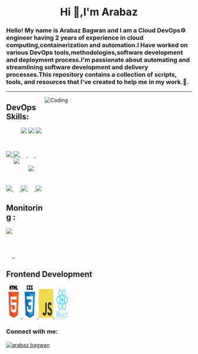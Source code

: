 <h1 align="center">Hi 👋,I'm Arabaz </h1>
<h3 align="left">Hello! My name is Arabaz Bagwan and I am a Cloud DevOps⚙️ engineer having 2 years of experience in
    cloud computing,containerization and automation.I Have worked on various DevOps tools,methodologies,software
    development and deployment process.I'm passionate about automating and streamlining software development and
    delivery processes.This repository contains a collection of scripts, tools, and resources that I've
    created to help me in my work.🤖.</h3>
<hr>

<img align="right" alt="Coding" width="400" height="300" src="https://media.tenor.com/GfSX-u7VGM4AAAAM/coding.gif">

<h2 align="left">DevOps Skills:</h2>
<a href="https://aws.amazon.com/" rel="nofollow">
    <img src="https://camo.githubusercontent.com/6d9d7d13623d57e57f18107fe99905c9954f48ce790f69206fe33d511254544f/68747470733a2f2f7777772e766563746f726c6f676f2e7a6f6e652f6c6f676f732f616d617a6f6e5f6177732f616d617a6f6e5f6177732d69636f6e2e737667"
        height="80" data-canonical-src="https://www.vectorlogo.zone/logos/amazon_aws/amazon_aws-icon.svg"
        style="max-width: 100%;">
</a>
<a href="https://www.linux.org/" rel="nofollow">
    <img src="https://camo.githubusercontent.com/cb0738ef62409d4383697dba6b233e061ba1c9fad57e286c9232b7be97feb539/68747470733a2f2f7777772e766563746f726c6f676f2e7a6f6e652f6c6f676f732f6c696e75782f6c696e75782d69636f6e2e737667"
        height="80" data-canonical-src="https://www.vectorlogo.zone/logos/linux/linux-icon.svg"
        style="max-width: 100%;">
</a>
<a href="https://www.docker.com/" rel="nofollow" data-target="animated-image.originalLink">
    <img src="https://raw.githubusercontent.com/itsksaurabh/itsksaurabh/master/assets/docker.gif" height="80"
        style="max-width: 100%; display: inline-block;" data-target="animated-image.originalImage">
</a>

<a href="https://kubernetes.io/" rel="nofollow" data-target="animated-image.originalLink">
    <img src="https://raw.githubusercontent.com/itsksaurabh/itsksaurabh/master/assets/k8s.gif" height="80"
        style="max-width: 100%; display: inline-block;" data-target="animated-image.originalImage">
</a>
<a href="https://docs.gitlab.com/ee/ci/" rel="nofollow" data-target="animated-image.originalLink">
    <img src="https://raw.githubusercontent.com/itsksaurabh/itsksaurabh/master/assets/cicd.gif" height="80"
        style="max-width: 100%; display: inline-block;" data-target="animated-image.originalImage">
</a>

<a href="https://www.ansible.com/" rel="nofollow">
    <img src="https://camo.githubusercontent.com/deb558f6629474a8f95abfb9e875b127517b3ebcfbc20068d20b7918901fe721/68747470733a2f2f7777772e766563746f726c6f676f2e7a6f6e652f6c6f676f732f616e7369626c652f616e7369626c652d69636f6e2e737667"
        height="80" data-canonical-src="https://www.vectorlogo.zone/logos/ansible/ansible-icon.svg"
        style="max-width: 100%;">
</a>
<a href="https://www.terraform.io/" rel="nofollow" data-target="animated-image.originalLink">
    <img src="https://raw.githubusercontent.com/itsksaurabh/itsksaurabh/master/assets/terraform.gif" height="90"
        style="max-width: 100%; display: inline-block;" data-target="animated-image.originalImage">
</a>

<a href="https://www.jenkins.io/" rel="nofollow">
    <img src="https://raw.githubusercontent.com/DARK-art108/ItsRitesh/master/assets/ll.png" height="90"
        style="max-width: 100%;">
</a>
<a href="https://pages.github.com/?(null)" data-target="animated-image.originalLink">
    <img src="https://camo.githubusercontent.com/f5986f0f631b304f434616e3e416b5a8a83bc3a1e888747944f2dcb308d613e1/68747470733a2f2f6d656469612e67697068792e636f6d2f6d656469612f6b483144426b504e795a504f6b304278724d2f67697068792e676966"
        data-canonical-src="https://media.giphy.com/media/kH1DBkPNyZPOk0BxrM/giphy.gif" height="70"
        style="max-width: 100%; display: inline-block;" data-target="animated-image.originalImage">
</a>

<a href="https://code.visualstudio.com/" rel="nofollow">
    <img src="https://camo.githubusercontent.com/4d67389739aa53e876a878719fa61eeebea468ae0be6af71903fa8c4c9b72018/68747470733a2f2f692e67697068792e636f6d2f6d656469612f49647941514a564e326b56504e55726f6a4d2f3230302e77656270"
        height="70" data-canonical-src="https://i.giphy.com/media/IdyAQJVN2kVPNUrojM/200.webp" style="max-width: 100%;">
</a>
<h2 align="left">Monitoring : </h2>

<a href="https://grafana.com/" rel="nofollow" data-target="animated-image.originalLink">
    <img src="https://raw.githubusercontent.com/itsksaurabh/itsksaurabh/master/assets/grafana.gif" height="80"
        style="max-width: 100%; display: inline-block;" data-target="animated-image.originalImage">&nbsp;&nbsp;
</a>
<h2 align="left">Frontend Development</h2>

<a href="https://www.w3.org/html/" target="_blank" rel="noreferrer"> <img
        src="https://raw.githubusercontent.com/devicons/devicon/master/icons/html5/html5-original-wordmark.svg"
        alt="html5" width="40" height="90" /> </a>
<a href="https://www.w3schools.com/css/" target="_blank" rel="noreferrer"> <img
        src="https://raw.githubusercontent.com/devicons/devicon/master/icons/css3/css3-original-wordmark.svg" alt="css3"
        width="40" height="90" /> </a>
<a href="https://developer.mozilla.org/en-US/docs/Web/JavaScript" target="_blank" rel="noreferrer"> <img
        src="https://raw.githubusercontent.com/devicons/devicon/master/icons/javascript/javascript-original.svg"
        alt="javascript" width="40" height="80" /> </a>
<a href="https://reactjs.org/" target="_blank" rel="noreferrer"> <img
        src="https://raw.githubusercontent.com/devicons/devicon/master/icons/react/react-original-wordmark.svg"
        alt="react" width="40" height="80" /> </a>
        <h3 align="left">Connect with me:</h3>
<p align="left">
    <a href="https://linkedin.com/in/arabaz bagwan" target="blank"><img align="center"
            src="https://raw.githubusercontent.com/rahuldkjain/github-profile-readme-generator/master/src/images/icons/Social/linked-in-alt.svg"
            alt="arabaz bagwan" height="30" width="90" /></a>
</p>



